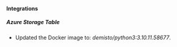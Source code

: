 #### Integrations
##### Azure Storage Table
- Updated the Docker image to: *demisto/python3:3.10.11.58677*.
